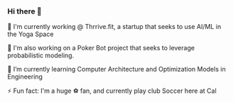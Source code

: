 ### Hi there 👋
🔭 I'm currently working @ Thrrive.fit, a startup that seeks to use AI/ML in the Yoga Space <br>

🔭 I'm also working on a Poker Bot project that seeks to leverage probabilistic modeling.
 
🌱 I’m currently learning Computer Architecture and Optimization Models in Engineering <br>

⚡ Fun fact: I'm a huge ⚽ fan, and currently play club Soccer here at Cal<br>



<!--
**dhruvahuja19/dhruvahuja19** is a ✨ _special_ ✨ repository because its `README.md` (this file) appears on your GitHub profile.

Here are some ideas to get you started:

- 🔭 I’m currently working on ...
- 🌱 I’m currently learning ...
- 👯 I’m looking to collaborate on ...
- 🤔 I’m looking for help with ...
- 💬 Ask me about ...
- 📫 How to reach me: ...
- 😄 Pronouns: ...
- ⚡ Fun fact: ...
-->
